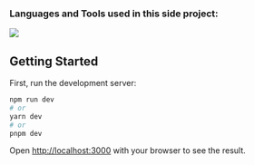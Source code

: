 <h3 align="left">Languages and Tools used in this side project:</h3>
<p align="left">
    <img src="https://skillicons.dev/icons?i=react,nextjs,ts,materialui" />
</p>

## Getting Started

First, run the development server:

```bash
npm run dev
# or
yarn dev
# or
pnpm dev
```

Open [http://localhost:3000](http://localhost:3000) with your browser to see the result.


